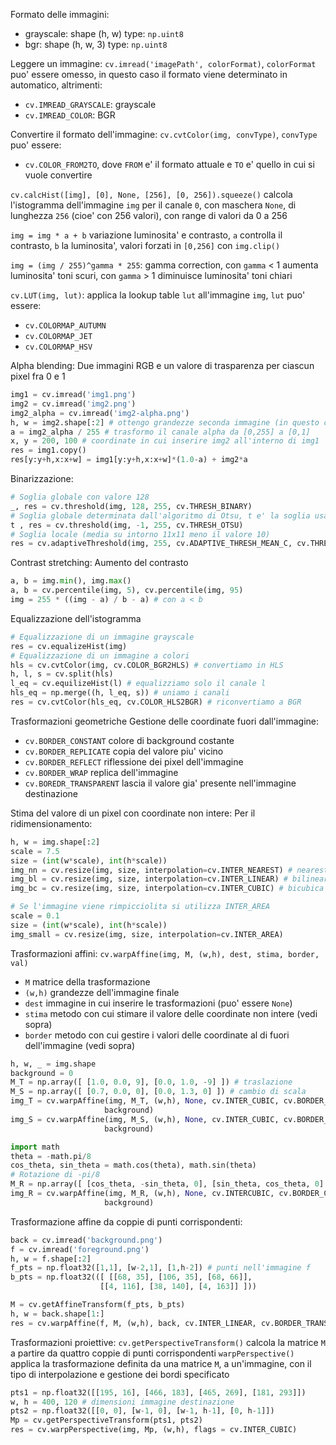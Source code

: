 Formato delle immagini:
- grayscale: shape (h, w) type: `np.uint8`
- bgr: shape (h, w, 3) type: `np.uint8`

Leggere un immagine: `cv.imread('imagePath', colorFormat)`, `colorFormat` puo' essere omesso, in questo caso il formato viene determinato in automatico, altrimenti:
- `cv.IMREAD_GRAYSCALE`: grayscale
- `cv.IMREAD_COLOR`: BGR

Convertire il formato dell'immagine: `cv.cvtColor(img, convType)`, `convType` puo' essere:
- `cv.COLOR_FROM2TO`, dove `FROM` e' il formato attuale e `TO` e' quello in cui si vuole convertire

`cv.calcHist([img], [0], None, [256], [0, 256]).squeeze()` calcola l'istogramma dell'immagine `img` per il canale `0`, con maschera `None`, di lunghezza `256` (cioe' con 256 valori), con range di valori da 0 a 256

`img = img * a + b` variazione luminosita' e contrasto, `a` controlla il contrasto, `b` la luminosita', valori forzati in `[0,256]` con `img.clip()`

`img = (img / 255)^gamma * 255`: gamma correction, con `gamma` < 1 aumenta luminosita' toni scuri, con `gamma` > 1 diminuisce luminosita' toni chiari

`cv.LUT(img, lut)`: applica la lookup table `lut` all'immagine `img`, `lut` puo' essere:
- `cv.COLORMAP_AUTUMN`
- `cv.COLORMAP_JET`
- `cv.COLORMAP_HSV`

Alpha blending:
Due immagini RGB e un valore di trasparenza per ciascun pixel fra 0 e 1
```python
img1 = cv.imread('img1.png')
img2 = cv.imread('img2.png')
img2_alpha = cv.imread('img2-alpha.png')
h, w = img2.shape[:2] # ottengo grandezze seconda immagine (in questo caso img1 > img2)
a = img2_alpha / 255 # trasformo il canale alpha da [0,255] a [0,1]
x, y = 200, 100 # coordinate in cui inserire img2 all'interno di img1
res = img1.copy()
res[y:y+h,x:x+w] = img1[y:y+h,x:x+w]*(1.0-a) + img2*a
```

Binarizzazione:
```python
# Soglia globale con valore 128
_, res = cv.threshold(img, 128, 255, cv.THRESH_BINARY)
# Soglia globale determinata dall'algoritmo di Otsu, t e' la soglia usata
t , res = cv.threshold(img, -1, 255, cv.THRESH_OTSU)
# Soglia locale (media su intorno 11x11 meno il valore 10)
res = cv.adaptiveThreshold(img, 255, cv.ADAPTIVE_THRESH_MEAN_C, cv.THRESH_BINARY, 11, 10)
```

Contrast stretching: Aumento del contrasto
```python
a, b = img.min(), img.max()
a, b = cv.percentile(img, 5), cv.percentile(img, 95)
img = 255 * ((img - a) / b - a) # con a < b
```

Equalizzazione dell'istogramma
```python
# Equalizzazione di un immagine grayscale
res = cv.equalizeHist(img)
# Equalizzazione di un immagine a colori
hls = cv.cvtColor(img, cv.COLOR_BGR2HLS) # convertiamo in HLS
h, l, s = cv.split(hls)
l_eq = cv.equilizeHist(l) # equalizziamo solo il canale l
hls_eq = np.merge((h, l_eq, s)) # uniamo i canali
res = cv.cvtColor(hls_eq, cv.COLOR_HLS2BGR) # riconvertiamo a BGR
```

Trasformazioni geometriche
Gestione delle coordinate fuori dall'immagine:
- `cv.BORDER_CONSTANT` colore di background costante
- `cv.BORDER_REPLICATE` copia del valore piu' vicino
- `cv.BORDER_REFLECT` riflessione dei pixel dell'immagine
- `cv.BORDER_WRAP` replica dell'immagine
- `cv.BOREDR_TRANSPARENT` lascia il valore gia' presente nell'immagine destinazione

Stima del valore di un pixel con coordinate non intere:
Per il ridimensionamento:
```python
h, w = img.shape[:2]
scale = 7.5
size = (int(w*scale), int(h*scale))
img_nn = cv.resize(img, size, interpolation=cv.INTER_NEAREST) # nearest-neighbor
img_bl = cv.resize(img, size, interpolation=cv.INTER_LINEAR) # bilineare
img_bc = cv.resize(img, size, interpolation=cv.INTER_CUBIC) # bicubica

# Se l'immagine viene rimpicciolita si utilizza INTER_AREA
scale = 0.1
size = (int(w*scale), int(h*scale))
img_small = cv.resize(img, size, interpolation=cv.INTER_AREA)
```

Trasformazioni affini:
`cv.warpAffine(img, M, (w,h), dest, stima, border, val)`
- `M` matrice della trasformazione
- `(w,h)` grandezze dell'immagine finale
- `dest` immagine in cui inserire le trasformazioni (puo' essere `None`)
- `stima` metodo con cui stimare il valore delle coordinate non intere (vedi sopra)
- `border` metodo con cui gestire i valori delle coordinate al di fuori dell'immagine (vedi sopra)
```python
h, w, _ = img.shape
background = 0
M_T = np.array([ [1.0, 0.0, 9], [0.0, 1.0, -9] ]) # traslazione
M_S = np.array([ [0.7, 0.0, 0], [0.0, 1.3, 0] ]) # cambio di scala
img_T = cv.warpAffine(img, M_T, (w,h), None, cv.INTER_CUBIC, cv.BORDER_CONSTANT,
					 background)
img_S = cv.warpAffine(img, M_S, (w,h), None, cv.INTER_CUBIC, cv.BORDER_CONSTANT,
					 background)

import math
theta = -math.pi/8
cos_theta, sin_theta = math.cos(theta), math.sin(theta)
# Rotazione di -pi/8
M_R = np.array([ [cos_theta, -sin_theta, 0], [sin_theta, cos_theta, 0] ])
img_R = cv.warpAffine(img, M_R, (w,h), None, cv.INTERCUBIC, cv.BORDER_CONSTANT,
					 background)
```

Trasformazione affine da coppie di punti corrispondenti:
```python
back = cv.imread('background.png')
f = cv.imread('foreground.png')
h, w = f.shape[:2]
f_pts = np.float32([1,1], [w-2,1], [1,h-2]) # punti nell'immagine f
b_pts = np.float32(([ [[68, 35], [106, 35], [68, 66]],
					[[4, 116], [38, 140], [4, 163]] ]))

M = cv.getAffineTransform(f_pts, b_pts)
h, w = back.shape[1:]
res = cv.warpAffine(f, M, (w,h), back, cv.INTER_LINEAR, cv.BORDER_TRANSPARENT)
```

Trasformazioni proiettive:
`cv.getPerspectiveTransform()` calcola la matrice `M` a partire da quattro coppie di punti corrispondenti
`warpPerspective()` applica la trasformazione definita da una matrice `M`, a un'immagine, con il tipo di interpolazione e gestione dei bordi specificato

```python
pts1 = np.float32([[195, 16], [466, 183], [465, 269], [181, 293]])
w, h = 400, 120 # dimensioni immagine destinazione
pts2 = np.float32([[0, 0], [w-1, 0], [w-1, h-1], [0, h-1]])
Mp = cv.getPerspectiveTransform(pts1, pts2)
res = cv.warpPerspective(img, Mp, (w,h), flags = cv.INTER_CUBIC)
```